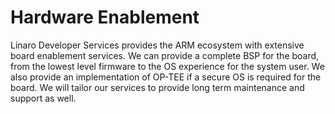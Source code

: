 # Hardware Enablement

Linaro Developer Services provides the ARM ecosystem with extensive board enablement services. We can provide a complete BSP for the board, from the lowest level firmware to the OS experience for the system user. We also provide an implementation of OP-TEE if a secure OS is required for the board.  We will tailor our services to provide long term maintenance and support as well.
